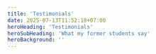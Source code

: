 ```yaml
---
title: 'Testimonials'
date: 2025-07-13T11:52:18+07:00
heroHeading: 'Testimonials'
heroSubHeading: 'What my former students say'
heroBackground: ''
---
```


